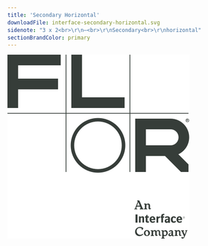 ```yaml
---
title: 'Secondary Horizontal'
downloadFile: interface-secondary-horizontal.svg
sidenote: "3 x 2<br>\r\n—<br>\r\nSecondary<br>\r\nhorizontal"
sectionBrandColor: primary
---
```


![](interface-secondary-horizontal.svg?resize=205)